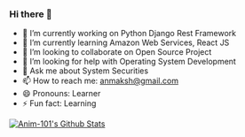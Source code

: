 ### Hi there 👋


- 🔭 I’m currently working on Python Django Rest Framework
- 🌱 I’m currently learning Amazon Web Services, React JS
- 👯 I’m looking to collaborate on Open Source Project
- 🤔 I’m looking for help with Operating System Development
- 💬 Ask me about System Securities
- 📫 How to reach me: anmaksh@gmail.com
- 😄 Pronouns: Learner
- ⚡ Fun fact: Learning

[![Anim-101's Github Stats](https://github-readme-stats.vercel.app/api?username=anim-101)](https://github.com/anim-101/github-readme-stats)
